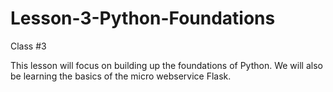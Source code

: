 # Lesson-3-Python-Foundations
Class #3

This lesson will focus on building up the foundations of Python. We will also be learning the basics of the micro webservice Flask.
